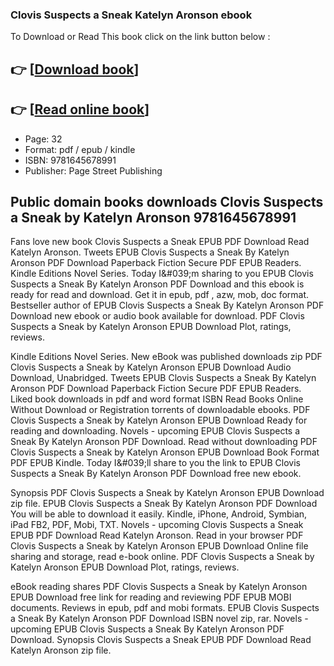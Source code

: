 ### Clovis Suspects a Sneak Katelyn Aronson ebook

To Download or Read This book click on the link button below :

## 👉  [**[Download book](http://filesbooks.info/download.php?group=book&from=github.com&id=720693&lnk=1081 "Download book")**]

## 👉  [**[Read online book](http://filesbooks.info/download.php?group=book&from=github.com&id=720693&lnk=1081 "Read online book")**]


* Page: 32
* Format: pdf / epub / kindle
* ISBN: 9781645678991
* Publisher: Page Street Publishing



## Public domain books downloads Clovis Suspects a Sneak by Katelyn Aronson 9781645678991


Fans love new book Clovis Suspects a Sneak EPUB PDF Download Read Katelyn Aronson. Tweets EPUB Clovis Suspects a Sneak By Katelyn Aronson PDF Download Paperback Fiction Secure PDF EPUB Readers. Kindle Editions Novel Series. Today I&amp;#039;m sharing to you EPUB Clovis Suspects a Sneak By Katelyn Aronson PDF Download and this ebook is ready for read and download. Get it in epub, pdf , azw, mob, doc format. Bestseller author of EPUB Clovis Suspects a Sneak By Katelyn Aronson PDF Download new ebook or audio book available for download. PDF Clovis Suspects a Sneak by Katelyn Aronson EPUB Download Plot, ratings, reviews.

Kindle Editions Novel Series. New eBook was published downloads zip PDF Clovis Suspects a Sneak by Katelyn Aronson EPUB Download Audio Download, Unabridged. Tweets EPUB Clovis Suspects a Sneak By Katelyn Aronson PDF Download Paperback Fiction Secure PDF EPUB Readers. Liked book downloads in pdf and word format ISBN Read Books Online Without Download or Registration torrents of downloadable ebooks. PDF Clovis Suspects a Sneak by Katelyn Aronson EPUB Download Ready for reading and downloading. Novels - upcoming EPUB Clovis Suspects a Sneak By Katelyn Aronson PDF Download. Read without downloading PDF Clovis Suspects a Sneak by Katelyn Aronson EPUB Download Book Format PDF EPUB Kindle. Today I&amp;#039;ll share to you the link to EPUB Clovis Suspects a Sneak By Katelyn Aronson PDF Download free new ebook.

Synopsis PDF Clovis Suspects a Sneak by Katelyn Aronson EPUB Download zip file. EPUB Clovis Suspects a Sneak By Katelyn Aronson PDF Download You will be able to download it easily. Kindle, iPhone, Android, Symbian, iPad FB2, PDF, Mobi, TXT. Novels - upcoming Clovis Suspects a Sneak EPUB PDF Download Read Katelyn Aronson. Read in your browser PDF Clovis Suspects a Sneak by Katelyn Aronson EPUB Download Online file sharing and storage, read e-book online. PDF Clovis Suspects a Sneak by Katelyn Aronson EPUB Download Plot, ratings, reviews.

eBook reading shares PDF Clovis Suspects a Sneak by Katelyn Aronson EPUB Download free link for reading and reviewing PDF EPUB MOBI documents. Reviews in epub, pdf and mobi formats. EPUB Clovis Suspects a Sneak By Katelyn Aronson PDF Download ISBN novel zip, rar. Novels - upcoming EPUB Clovis Suspects a Sneak By Katelyn Aronson PDF Download. Synopsis Clovis Suspects a Sneak EPUB PDF Download Read Katelyn Aronson zip file.





